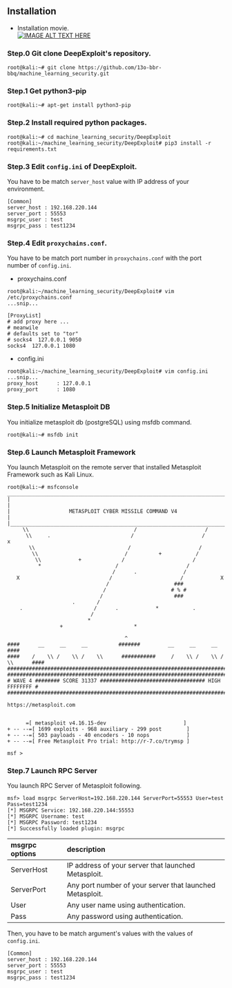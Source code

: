 ## Installation
 * Installation movie.  
 [![IMAGE ALT TEXT HERE](http://img.youtube.com/vi/Q8HtNxM9zOQ/0.jpg)](http://www.youtube.com/watch?v=Q8HtNxM9zOQ)
 
### Step.0 Git clone DeepExploit's repository.  
```
root@kali:~# git clone https://github.com/13o-bbr-bbq/machine_learning_security.git
```

### Step.1 Get python3-pip
```
root@kali:~# apt-get install python3-pip
```

### Step.2 Install required python packages.
```
root@kali:~# cd machine_learning_security/DeepExploit
root@kali:~/machine_learning_security/DeepExploit# pip3 install -r requirements.txt
```

### Step.3 Edit `config.ini` of DeepExploit.
You have to be match `server_host` value with IP address of your environment.  

 ```
 [Common]
 server_host : 192.168.220.144
 server_port : 55553
 msgrpc_user : test
 msgrpc_pass : test1234
 ```

### Step.4 Edit `proxychains.conf`.
You have to be match port number in `proxychains.conf` with the port number of `config.ini`.  

 * proxychains.conf
 ```
 root@kali:~/machine_learning_security/DeepExploit# vim /etc/proxychains.conf
 ...snip...
 
 [ProxyList]
 # add proxy here ...
 # meanwile
 # defaults set to "tor"
 # socks4  127.0.0.1 9050
 socks4  127.0.0.1 1080
 ```

 * config.ini
 ```
 root@kali:~/machine_learning_security/DeepExploit# vim config.ini
 ...snip...
 proxy_host      : 127.0.0.1
 proxy_port      : 1080
 ```

### Step.5 Initialize Metasploit DB
You initialize metasploit db (postgreSQL) using msfdb command.

```
root@kali:~# msfdb init
```

### Step.6 Launch Metasploit Framework
You launch Metasploit on the remote server that installed Metasploit Framework such as Kali Linux.
```
root@kali:~# msfconsole
______________________________________________________________________________
|                                                                              |
|                   METASPLOIT CYBER MISSILE COMMAND V4                        |
|______________________________________________________________________________|
     \\                                  /                      /
      \\     .                          /                      /            x
       \\                              /                      /
        \\                            /          +           /
         \\            +             /                      /
          *                        /                      /
                                  /      .               /
   X                             /                      /            X
                                /                     ###
                               /                     # % #
                              /                       ###
                     .       /
    .                       /      .            *           .
                           /
                          *
                 +                       *

                                      ^
####      __     __     __          #######         __     __     __        ####
####    /    \\ /    \\ /    \\      ###########     /    \\ /    \\ /    \\      ####
################################################################################
################################################################################
# WAVE 4 ######## SCORE 31337 ################################## HIGH FFFFFFFF #
################################################################################
                                                          https://metasploit.com


      =[ metasploit v4.16.15-dev                         ]
+ -- --=[ 1699 exploits - 968 auxiliary - 299 post        ]
+ -- --=[ 503 payloads - 40 encoders - 10 nops            ]
+ -- --=[ Free Metasploit Pro trial: http://r-7.co/trymsp ]

msf >
```

### Step.7 Launch RPC Server
You launch RPC Server of Metasploit following.

```
msf> load msgrpc ServerHost=192.168.220.144 ServerPort=55553 User=test Pass=test1234
[*] MSGRPC Service: 192.168.220.144:55553
[*] MSGRPC Username: test
[*] MSGRPC Password: test1234
[*] Successfully loaded plugin: msgrpc
```

 |msgrpc options|description|
 |:---|:---|
 |ServerHost|IP address of your server that launched Metasploit.|
 |ServerPort|Any port number of your server that launched Metasploit.|
 |User|Any user name using authentication.|
 |Pass|Any password using authentication.|

Then, you have to be match argument's values with the values of `config.ini`.  

 ```
 [Common]
 server_host : 192.168.220.144
 server_port : 55553
 msgrpc_user : test
 msgrpc_pass : test1234
 ```
